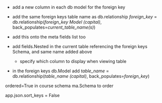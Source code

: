 - add a new column in each db model for the foreign key

- add the same foreign keys table name as db.relationship
*foreign_key* = db.relationship(*foreign_key Model (capital)*, back_populates=*current_table_name(s)*)
- add this onto the meta fields list too

- add fields.Nested in the current table referencing the foreign keys Schema, and same name added above
    - specify which column to display when viewing table

- in the foreign keys db.Model add
*table_name* = db.relationship(*table_name (capital)*, back_populates=*foreign_key*)


ordered=True in course schema ma.Schema to order

 app.json.sort_keys = False
